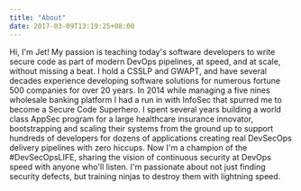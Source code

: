 ```yaml
---
title: "About"
date: 2017-03-09T13:19:25+08:00
---
```


Hi, I'm Jet! My passion is teaching today's software developers to write secure code as part of modern DevOps pipelines, at speed, and at scale, without missing a beat. I hold a CSSLP and GWAPT, and have several decades experience developing software solutions for numerous fortune 500 companies for over 20 years. In 2014 while managing a five nines wholesale banking platform I had a run in with InfoSec that spurred me to become a Secure Code Superhero. I spent several years building a world class AppSec program for a large healthcare insurance innovator, bootstrapping and scaling their systems from the ground up to support hundreds of developers for dozens of applications creating real DevSecOps delivery pipelines with zero hiccups. Now I'm a champion of the #DevSecOpsLIFE, sharing the vision of continuous security at DevOps speed with anyone who'll listen. I'm passionate about not just finding security defects, but training ninjas to destroy them with lightning speed.
